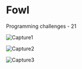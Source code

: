 # Fowl
Programming challenges - 21

![Capture1](https://user-images.githubusercontent.com/105850016/205327465-3041f424-32c3-4c56-af34-36d2c2cb2813.PNG)

![Capture2](https://user-images.githubusercontent.com/105850016/205327469-a907e7bc-06ac-4cb7-9d42-c59c81656bb5.PNG)

![Capture3](https://user-images.githubusercontent.com/105850016/205327471-94818c01-02f5-49d3-b1a6-a47ef42a4832.PNG)
